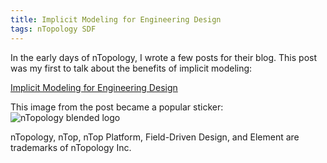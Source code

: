 ```yaml
---
title: Implicit Modeling for Engineering Design
tags: nTopology SDF
---
```

In the early days of nTopology, I wrote a few posts for their blog.  This post was my first to talk about the benefits of implicit modeling:

[Implicit Modeling for Engineering Design](https://ntopology.com/blog/implicit-modeling-for-mechanical-design/)

This image from the post became a popular sticker:
![nTopology blended logo](https://ntopology.com/wp-content/uploads/2019/02/modeling-1.png)

<div class="article__license">nTopology, nTop, nTop Platform, Field-Driven Design, and Element are trademarks of nTopology Inc.</div>